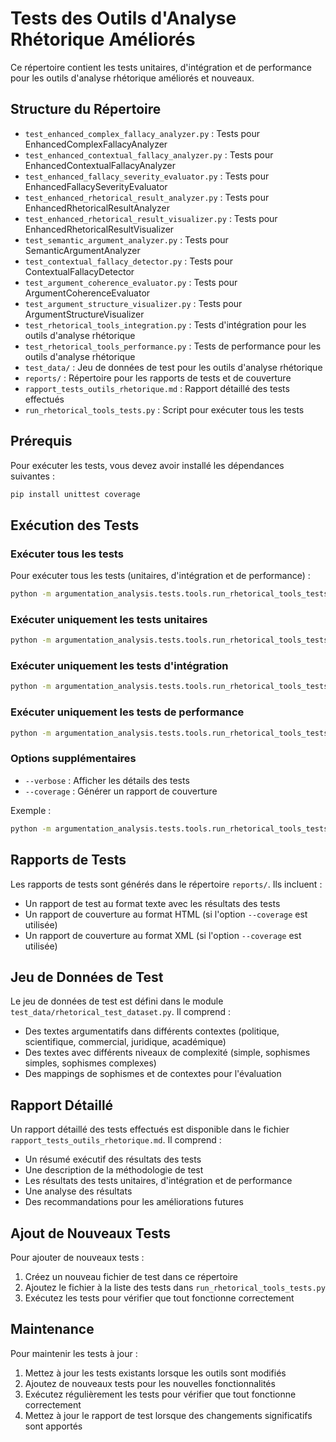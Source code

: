 # Tests des Outils d'Analyse Rhétorique Améliorés

Ce répertoire contient les tests unitaires, d'intégration et de performance pour les outils d'analyse rhétorique améliorés et nouveaux.

## Structure du Répertoire

- `test_enhanced_complex_fallacy_analyzer.py` : Tests pour EnhancedComplexFallacyAnalyzer
- `test_enhanced_contextual_fallacy_analyzer.py` : Tests pour EnhancedContextualFallacyAnalyzer
- `test_enhanced_fallacy_severity_evaluator.py` : Tests pour EnhancedFallacySeverityEvaluator
- `test_enhanced_rhetorical_result_analyzer.py` : Tests pour EnhancedRhetoricalResultAnalyzer
- `test_enhanced_rhetorical_result_visualizer.py` : Tests pour EnhancedRhetoricalResultVisualizer
- `test_semantic_argument_analyzer.py` : Tests pour SemanticArgumentAnalyzer
- `test_contextual_fallacy_detector.py` : Tests pour ContextualFallacyDetector
- `test_argument_coherence_evaluator.py` : Tests pour ArgumentCoherenceEvaluator
- `test_argument_structure_visualizer.py` : Tests pour ArgumentStructureVisualizer
- `test_rhetorical_tools_integration.py` : Tests d'intégration pour les outils d'analyse rhétorique
- `test_rhetorical_tools_performance.py` : Tests de performance pour les outils d'analyse rhétorique
- `test_data/` : Jeu de données de test pour les outils d'analyse rhétorique
- `reports/` : Répertoire pour les rapports de tests et de couverture
- `rapport_tests_outils_rhetorique.md` : Rapport détaillé des tests effectués
- `run_rhetorical_tools_tests.py` : Script pour exécuter tous les tests

## Prérequis

Pour exécuter les tests, vous devez avoir installé les dépendances suivantes :

```bash
pip install unittest coverage
```

## Exécution des Tests

### Exécuter tous les tests

Pour exécuter tous les tests (unitaires, d'intégration et de performance) :

```bash
python -m argumentation_analysis.tests.tools.run_rhetorical_tools_tests
```

### Exécuter uniquement les tests unitaires

```bash
python -m argumentation_analysis.tests.tools.run_rhetorical_tools_tests --type unit
```

### Exécuter uniquement les tests d'intégration

```bash
python -m argumentation_analysis.tests.tools.run_rhetorical_tools_tests --type integration
```

### Exécuter uniquement les tests de performance

```bash
python -m argumentation_analysis.tests.tools.run_rhetorical_tools_tests --type performance
```

### Options supplémentaires

- `--verbose` : Afficher les détails des tests
- `--coverage` : Générer un rapport de couverture

Exemple :

```bash
python -m argumentation_analysis.tests.tools.run_rhetorical_tools_tests --type unit --verbose --coverage
```

## Rapports de Tests

Les rapports de tests sont générés dans le répertoire `reports/`. Ils incluent :

- Un rapport de test au format texte avec les résultats des tests
- Un rapport de couverture au format HTML (si l'option `--coverage` est utilisée)
- Un rapport de couverture au format XML (si l'option `--coverage` est utilisée)

## Jeu de Données de Test

Le jeu de données de test est défini dans le module `test_data/rhetorical_test_dataset.py`. Il comprend :

- Des textes argumentatifs dans différents contextes (politique, scientifique, commercial, juridique, académique)
- Des textes avec différents niveaux de complexité (simple, sophismes simples, sophismes complexes)
- Des mappings de sophismes et de contextes pour l'évaluation

## Rapport Détaillé

Un rapport détaillé des tests effectués est disponible dans le fichier `rapport_tests_outils_rhetorique.md`. Il comprend :

- Un résumé exécutif des résultats des tests
- Une description de la méthodologie de test
- Les résultats des tests unitaires, d'intégration et de performance
- Une analyse des résultats
- Des recommandations pour les améliorations futures

## Ajout de Nouveaux Tests

Pour ajouter de nouveaux tests :

1. Créez un nouveau fichier de test dans ce répertoire
2. Ajoutez le fichier à la liste des tests dans `run_rhetorical_tools_tests.py`
3. Exécutez les tests pour vérifier que tout fonctionne correctement

## Maintenance

Pour maintenir les tests à jour :

1. Mettez à jour les tests existants lorsque les outils sont modifiés
2. Ajoutez de nouveaux tests pour les nouvelles fonctionnalités
3. Exécutez régulièrement les tests pour vérifier que tout fonctionne correctement
4. Mettez à jour le rapport de test lorsque des changements significatifs sont apportés